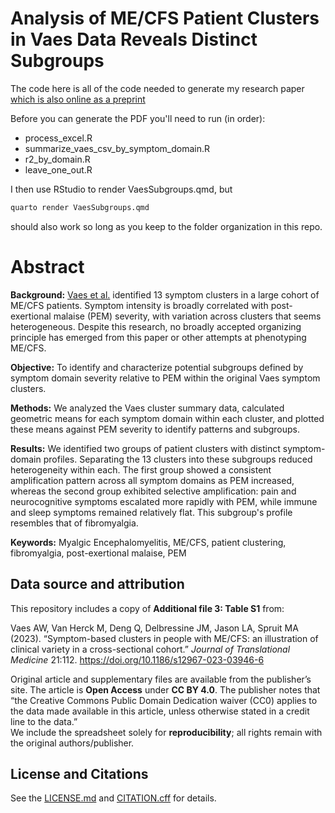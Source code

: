 # Analysis of ME/CFS Patient Clusters in Vaes Data Reveals Distinct Subgroups

The code here is all of the code needed to generate my research paper [which is also online as a preprint](https://www.preprints.org/manuscript/202509.1179) 

Before you can generate the PDF you'll need to run (in order):

* process_excel.R
* summarize_vaes_csv_by_symptom_domain.R
* r2_by_domain.R
* leave_one_out.R

I then use RStudio to render VaesSubgroups.qmd, but

````bash
quarto render VaesSubgroups.qmd
````
should also work so long as you keep to the folder organization in this repo.

# Abstract

**Background:** [Vaes et al.]( https://doi.org/10.1186/s12967-023-03946-6) identified 13 symptom clusters in a large cohort of ME/CFS patients. Symptom intensity is broadly correlated with post-exertional malaise (PEM) severity, with variation across clusters that seems heterogeneous. Despite this research, no broadly accepted organizing principle has emerged from this paper or other attempts at phenotyping ME/CFS.

**Objective:** To identify and characterize potential subgroups defined by symptom domain severity relative to PEM within the original Vaes symptom clusters.

**Methods:** We analyzed the Vaes cluster summary data, calculated geometric means for each symptom domain within each cluster, and plotted these means against PEM severity to identify patterns and subgroups.

**Results:** We identified two groups of patient clusters with distinct symptom-domain profiles. Separating the 13 clusters into these subgroups reduced heterogeneity within each. The first group showed a consistent amplification pattern across all symptom domains as PEM increased, whereas the second group exhibited selective amplification: pain and neurocognitive symptoms escalated more rapidly with PEM, while immune and sleep symptoms remained relatively flat. This subgroup's profile resembles that of fibromyalgia.

**Keywords:** Myalgic Encephalomyelitis, ME/CFS, patient clustering, fibromyalgia, post-exertional malaise, PEM

## Data source and attribution

This repository includes a copy of **Additional file 3: Table S1** from:

Vaes AW, Van Herck M, Deng Q, Delbressine JM, Jason LA, Spruit MA (2023).
“Symptom-based clusters in people with ME/CFS: an illustration of clinical variety in a cross-sectional cohort.”
*Journal of Translational Medicine* 21:112. https://doi.org/10.1186/s12967-023-03946-6

Original article and supplementary files are available from the publisher’s site. The article is **Open Access** under **CC BY 4.0**. The publisher notes that “the Creative Commons Public Domain Dedication waiver (CC0) applies to the data made available in this article, unless otherwise stated in a credit line to the data.”  
We include the spreadsheet solely for **reproducibility**; all rights remain with the original authors/publisher.

## License and Citations
See the [LICENSE.md](LICENSE.md) and [CITATION.cff](CITATION.cff) for details.